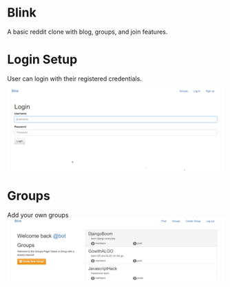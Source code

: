 # Blink
A basic reddit clone with blog, groups, and join features.

# Login Setup
User can login with their registered credentials.

![alt text](https://github.com/Gkjha/Blink/blob/master/images/two.PNG)

# Groups
Add your own groups 
![alt text](https://github.com/Gkjha/Blink/blob/master/images/groups.PNG)



